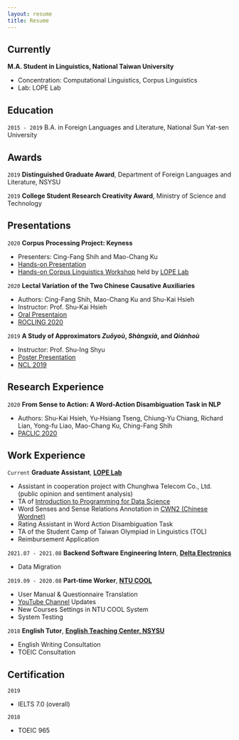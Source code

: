 ```yaml
---
layout: resume
title: Resume
---
```

## Currently

__M.A. Student in Linguistics, National Taiwan University__

- Concentration: Computational Linguistics, Corpus Linguistics
- Lab: LOPE Lab

## Education

`2015 - 2019`
B.A. in Foreign Languages and Literature, National Sun Yat-sen University 

## Awards

`2019`
__Distinguished Graduate Award__, Department of Foreign Languages and Literature, NSYSU

`2019`
__College Student Research Creativity Award__, Ministry of Science and Technology 

<!--## Publications

A list is also available [online](https://scholar.google.co.uk/citations?user=LTOTl0YAAAAJ) 

### Journals

`1994`
Article Title, Journal Title

`1994`
Article Title, Journal Title

### Books

`1994`
Book Title, Journal Title

`1994`
Book Title, Journal Title-->


## Presentations

<!--`Upcoming`
__What confuses BERT? Linguistic Evaluation of Sentiment Analysis on Telecom Customer Opinion__

- Authors: Cing-Fang Shih, Yu-Hsiang Tseng, Ching-Wen Yang, Pin-Er Chen, Hsin-Yu Chou, Lian-Hui Tan, Tzu-Ju Lin, Chun-Wei Wang and Shu-Kai Hsieh
- Instructor: Prof. Shu-Kai Hsieh
- Long Oral Presentaion
- <a href="https://rocling2021.github.io/"><u>ROCLING 2021</u></a>-->


`2020`
__Corpus Processing Project: Keyness__

- Presenters: Cing-Fang Shih and Mao-Chang Ku
- <a href="https://github.com/lopentu/Hands-on_Corpus_Linguistics/blob/main/hocor2020/notebook/session-5.2.ipynb"><u>Hands-on Presentation</u></a>
- <a href="https://lopentu.github.io/Hands-on_Corpus_Linguistics/"><u>Hands-on Corpus Linguistics Workshop</u></a> held by <a href="https://lope.linguistics.ntu.edu.tw/"><u>LOPE Lab</u></a>

`2020`
__Lectal Variation of the Two Chinese Causative Auxiliaries__

- Authors: Cing-Fang Shih, Mao-Chang Ku and Shu-Kai Hsieh
- Instructor: Prof. Shu-Kai Hsieh
- <a href="https://docs.google.com/presentation/d/1yXZYwv4QqbNzq6FXP8bkr7nxPT2TNWNAMwVNzRuzrdM/edit?usp=sharing"><u>Oral Presentaion</u></a>
- <a href="https://sites.google.com/ntut.org.tw/rocling2020"><u>ROCLING 2020</u></a>


`2019`
__A Study of Approximators *Zuǒyoù*, *Shàngxià*, and *Qiánhoù*__

- Instructor: Prof. Shu-Ing Shyu
- <a href="https://drive.google.com/file/d/1iH51YDWMNdNpCsaeL47nPnrZoviger0O/view?usp=sharing"><u>Poster Presentation</u></a>
- <a href="https://sites.google.com/view/ncl2019"><u>NCL 2019</u></a>


## Research Experience

`2020`
__From Sense to Action: A Word-Action Disambiguation Task in NLP__

- Authors: Shu-Kai Hsieh, Yu-Hsiang Tseng, Chiung-Yu Chiang, Richard Lian, Yong-fu Liao, Mao-Chang Ku, Ching-Fang Shih
- <a href="https://vlsp.org.vn/paclic2020/"><u>PACLIC 2020</u></a>


## Work Experience

`Current`
__Graduate Assistant__, <a href="https://lope.linguistics.ntu.edu.tw/"><u><strong>LOPE Lab</strong></u></a>

- Assistant in cooperation project with Chunghwa Telecom Co., Ltd. (public opinion and sentiment analysis)
- TA of <a href="https://lopentu.github.io/rlads2021/"><u>Introduction to Programming for Data Science</u></a>
- Word Senses and Sense Relations Annotation in <a href="https://lopentu.github.io/CwnWeb/#home"><u>CWN2 (Chinese Wordnet)</u></a>
- Rating Assistant in Word Action Disambiguation Task
- TA of the Student Camp of Taiwan Olympiad in Linguistics (TOL)
- Reimbursement Application

`2021.07 - 2021.08`
__Backend Software Engineering Intern__, <a href="https://www.deltaww.com/en-US/index"><u><strong>Delta Electronics</strong></u></a>

- Data Migration

`2019.09 - 2020.08`
__Part-time Worker__, <a href="https://www.dlc.ntu.edu.tw/ntu-cool/"><u><strong>NTU COOL</strong></u></a>

- User Manual & Questionnaire Translation
- <a href="https://www.youtube.com/channel/UCIZ6pd5twm7fRwauPpO65tw"><u>YouTube Channel</u></a> Updates
- New Courses Settings in NTU COOL System
- System Testing

`2018`
__English Tutor__, <a href="http://etc.nsysu.edu.tw/"><u><strong>English Teaching Center, NSYSU</strong></u></a>

- English Writing Consultation
- TOEIC Consultation

## Certification

`2019`
- IELTS 7.0 (overall)

`2018`
- TOEIC 965

<!-- ### Footer

Last updated: Jan 2021 -->


